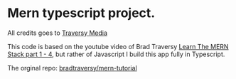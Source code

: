 # Mern typescript project.

All credits goes to [Traversy Media](https://traversymedia.com/)

This code is based on the youtube video of Brad Traversy [Learn The MERN Stack part 1 - 4](https://www.youtube.com/watch?v=-0exw-9YJBo&list=PLillGF-RfqbbQeVSccR9PGKHzPJSWqcsm), but rather of Javascript I build this app fully in Typescript.

The orginal repo: [bradtraversy/mern-tutorial](https://github.com/bradtraversy/mern-tutorial)
